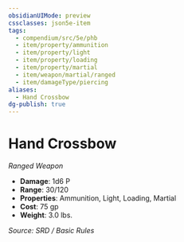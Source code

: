 ```yaml
---
obsidianUIMode: preview
cssclasses: json5e-item
tags:
  - compendium/src/5e/phb
  - item/property/ammunition
  - item/property/light
  - item/property/loading
  - item/property/martial
  - item/weapon/martial/ranged
  - item/damageType/piercing
aliases:
  - Hand Crossbow
dg-publish: true
---
```

# Hand Crossbow
*Ranged Weapon*  

- **Damage**: 1d6 P
- **Range**: 30/120
- **Properties**: Ammunition, Light, Loading, Martial
- **Cost**: 75 gp
- **Weight**: 3.0 lbs.

*Source: SRD / Basic Rules*